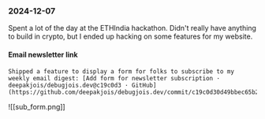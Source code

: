 ### 2024-12-07
Spent a lot of the day at the ETHIndia hackathon. Didn't really have anything to build in crypto, but I ended up hacking on some features for my website.
#### Email newsletter link
	Shipped a feature to display a form for folks to subscribe to my weekly email digest: [Add form for newsletter subscription · deepakjois/debugjois.dev@c19c0d3 · GitHub](https://github.com/deepakjois/debugjois.dev/commit/c19c0d30d49bbec65b20262b3840406c9f58f682)

![[sub_form.png]]
